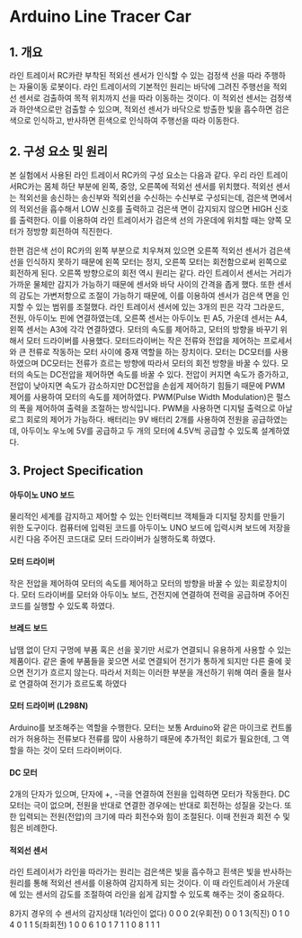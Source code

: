 # Arduino Line Tracer Car

## 1. 개요
라인 트레이서 RC카란 부착된 적외선 센서가 인식할 수 있는 검정색 선을 따라 주행하는 자율이동 로봇이다.   라인 트레이서의 기본적인 원리는 바닥에 그려진 주행선을 적외선 센서로 검출하여 목적 위치까지 선을 따라 이동하는 것이다. 이 적외선 센서는 검정색과 하얀색으로만 검출할 수 있으며, 적외선 센서가 바닥으로 방출한 빛을 흡수하면 검은색으로 인식하고, 반사하면 흰색으로 인식하여 주행선을 따라 이동한다.


## 2. 구성 요소 및 원리
본 실험에서 사용된 라인 트레이서 RC카의 구성 요소는 다음과 같다.
우리 라인 트레이서RC카는 몸체 하단 부분에 왼쪽, 중앙, 오른쪽에 적외선 센서를 위치했다. 적외선 센서는 적외선을 송신하는 송신부와 적외선을 수신하는 수신부로 구성되는데, 검은색 면에서의 적외선을 흡수해서 LOW 신호를 출력하고 검은색 면이 감지되지 않으면 HIGH 신호를 출력한다. 이를 이용하여 라인 트레이서가 검은색 선의 가운데에 위치할 때는 양쪽 모터가 정방향 회전하여 직진한다.
 
 한편 검은색 선이 RC카의 왼쪽 부분으로 치우쳐져 있으면 오른쪽 적외선 센서가 검은색 선을 인식하지 못하기 때문에 왼쪽 모터는 정지, 오른쪽 모터는 회전함으로써 왼쪽으로 회전하게 된다. 오른쪽 방향으로의 회전 역시 원리는 같다. 라인 트레이서 센서는 거리가 가까운 물체만 감지가 가능하기 때문에 센서와 바닥 사이의 간격을 좁게 했다. 또한 센서의 감도는 가변저항으로 조절이 가능하기 때문에, 이를 이용하여 센서가 검은색 면을 인지할 수 있는 범위를 조절했다. 라인 트레이서 센서에 있는 3개의 핀은 각각 그라운드, 전원, 아두이노 핀에 연결하였는데, 오른쪽 센서는 아두이노 핀 A5, 가운데 센서는 A4, 왼쪽 센서는 A3에 각각 연결하였다. 
모터의 속도를 제어하고, 모터의 방향을 바꾸기 위해서 모터 드라이버를 사용했다. 모터드라이버는 작은 전류와 전압을 제어하는 프로세서와 큰 전류로 작동하는 모터 사이에 중재 역할을 하는 장치이다. 모터는 DC모터를 사용하였으며 DC모터는 전류가 흐르는 방향에 따라서 모터의 회전 방향을 바꿀 수 있다.  모터의 속도는 DC전압을 제어하면 속도를 바꿀 수 있다. 전압이 커지면 속도가 증가하고, 전압이 낮아지면 속도가 감소하지만 DC전압을 손쉽게 제어하기 힘들기 때문에 PWM 제어를 사용하여 모터의 속도를 제어하였다. PWM(Pulse Width Modulation)은 펄스의 폭을 제어하여 출력을 조절하는 방식입니다. PWM을 사용하면 디지털 출력으로 아날로그 회로의 제어가 가능하다. 배터리는 9V 배터리 2개를 사용하여 전원을 공급하였는데, 아두이노 우노에 5V를 공급하고 두 개의 모터에 4.5V씩 공급할 수 있도록 설계하였다.


## 3. Project Specification

#### 아두이노 UNO 보드
물리적인 세계를 감지하고 제어할 수 있는 인터랙티브 객체들과 디지털 장치를 만들기 위한 도구이다. 컴퓨터에 입력된 코드를 아두이노 UNO 보드에 입력시켜 보드에 저장을 시킨 다음 주어진 코드대로 모터 드라이버가 실행하도록 하였다.

#### 모터 드라이버
작은 전압을 제어하여 모터의 속도를 제어하고 모터의 방향을 바꿀 수 있는 회로장치이다. 모터 드라이버를 모터와 아두이노 보드, 건전지에 연결하여 전력을 공급하며 주어진 코드를 실행할 수 있도록 하였다.

#### 브레드 보드
납땜 없이 단지 구멍에 부품 혹은 선을 꽂기만 서로가 연결되니 유용하게 사용할 수 있는 제품이다. 같은 줄에 부품들을 꽂으면 서로 연결되어 전기가 통하게 되지만 다른 줄에 꽂으면 전기가 흐르지 않는다. 따라서 저희는 이러한 부분을 개선하기 위해 여러 줄을 철사로 연결하여 전기가 흐르도록 하였다

#### 모터 드라이버 (L298N)
Arduino를 보조해주는 역할을 수행한다. 모터는 보통 Arduino와 같은 마이크로 컨트롤러가 허용하는 전류보다 전류를 많이 사용하기 때문에 추가적인 회로가 필요한데, 그 역할을 하는 것이 모터 드라이버이다. 

#### DC 모터
2개의 단자가 있으며, 단자에 +, -극을 연결하여 전원을 입력하면 모터가 작동한다. DC모터는 극이 없으며, 전원을 반대로 연결한 경우에는 반대로 회전하는 성질을 갖는다. 또한 입력되는 전원(전압)의 크기에 따라 회전수와 힘이 조절된다. 이때 전원과 회전 수 및 힘은 비례한다.


#### 적외선 센서 
라인 트레이서가 라인을 따라가는 원리는 검은색은 빛을 흡수하고 흰색은 빛을 반사하는 원리를 통해 적외선 센서를 이용하여 감지하게 되는 것이다. 이 때 라인트레이서 가운데에 있는 센서의 감도를 조절하여 라인을 쉽게 감지할 수 있도록 해주는 것이 중요하다.

8가지 경우의 수	센서의 감지상태 
1(라인이 없다)	0 0 0
2(우회전)	0 0 1
3(직진)	0 1 0
4	0 1 1
5(좌회전)	1 0 0
6	1 0 1
7	1 1 0
8	1 1 1
